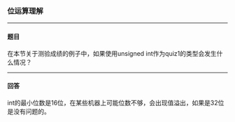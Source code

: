 ### 位运算理解
***
#### 题目

在本节关于测验成绩的例子中，如果使用unsigned int作为quiz1的类型会发生什么情况？

***
#### 回答

int的最小位数是16位，在某些机器上可能位数不够，会出现值溢出，如果是32位是没有问题的。